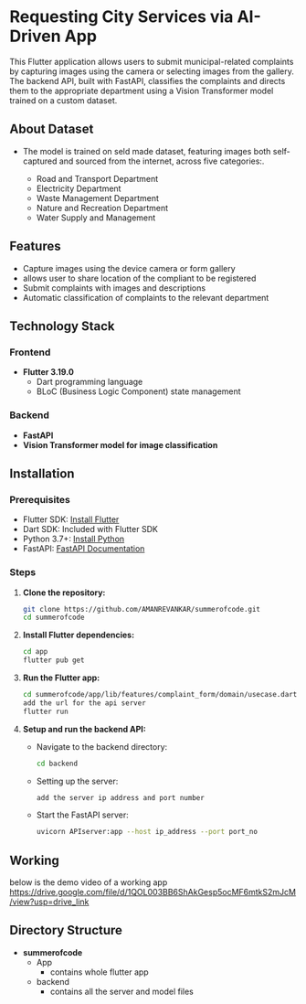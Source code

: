 # Requesting City Services via AI-Driven App

This Flutter application allows users to submit municipal-related complaints by capturing images using the camera or selecting images from the gallery. The backend API, built with FastAPI, classifies the complaints and directs them to the appropriate department using a Vision Transformer model trained on a custom dataset.

## About Dataset ##
- The model is trained on seld made dataset, featuring images both self-captured and sourced from the internet, across five categories:. 

    - Road and Transport Department
    - Electricity Department
    - Waste Management Department
    - Nature and Recreation Department
    - Water Supply and Management

## Features

- Capture images using the device camera or form gallery
- allows user to share location of the compliant to be registered
- Submit complaints with images and descriptions
- Automatic classification of complaints to the relevant  department

## Technology Stack

### Frontend

- **Flutter 3.19.0**
  - Dart programming language
  - BLoC (Business Logic Component) state management

### Backend

- **FastAPI**
- **Vision Transformer model for image classification**

## Installation

### Prerequisites

- Flutter SDK: [Install Flutter](https://flutter.dev/docs/get-started/install)
- Dart SDK: Included with Flutter SDK
- Python 3.7+: [Install Python](https://www.python.org/downloads/)
- FastAPI: [FastAPI Documentation](https://fastapi.tiangolo.com/)

### Steps

1. **Clone the repository:**
    ```sh
    git clone https://github.com/AMANREVANKAR/summerofcode.git
    cd summerofcode
    ```

2. **Install Flutter dependencies:**
    ```sh
    cd app
    flutter pub get
    ```

3. **Run the Flutter app:**
    ```sh
    cd summerofcode/app/lib/features/complaint_form/domain/usecase.dart
    add the url for the api server
    flutter run
    ```


4. **Setup and run the backend API:**

    - Navigate to the backend directory:
      ```sh
      cd backend
      ```

    - Setting up the server:
      ```sh
      add the server ip address and port number
      ```

    - Start the FastAPI server:
      ```sh
      uvicorn APIserver:app --host ip_address --port port_no
      ```
## Working
  below is the demo video of a working app
  https://drive.google.com/file/d/1QOL003BB6ShAkGesp5ocMF6mtkS2mJcM/view?usp=drive_link      

## Directory Structure
- **summerofcode**
  - App
    - contains whole flutter app
  - backend
    - contains all the server and model files 


